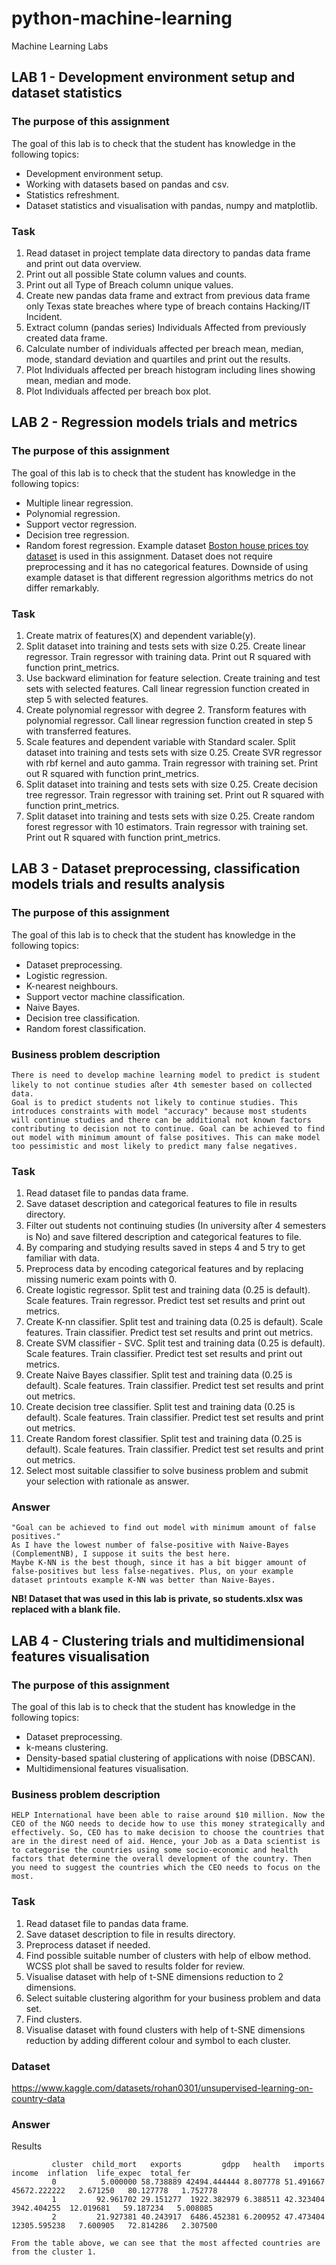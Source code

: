 # python-machine-learning
Machine Learning Labs

## LAB 1 - Development environment setup and dataset statistics
### The purpose of this assignment
The goal of this lab is to check that the student has knowledge in the following topics:
* Development environment setup.
* Working with datasets based on pandas and csv.
* Statistics refreshment.
* Dataset statistics and visualisation with pandas, numpy and matplotlib.

### Task
1. Read dataset in project template data directory to pandas data frame and print out data overview.
2. Print out all possible State column values and counts.
3. Print out all Type of Breach column unique values.
4. Create new pandas data frame and extract from previous data frame only Texas state breaches where type of breach contains Hacking/IT Incident.
5. Extract column (pandas series) Individuals Affected from previously created data frame.
6. Calculate number of individuals affected per breach mean, median, mode, standard deviation and quartiles and print out the results.
7. Plot Individuals affected per breach histogram including lines showing mean, median and mode.
8. Plot Individuals affected per breach box plot.

## LAB 2 - Regression models trials and metrics
### The purpose of this assignment
The goal of this lab is to check that the student has knowledge in the following topics:
* Multiple linear regression.
* Polynomial regression.
* Support vector regression.
* Decision tree regression.
* Random forest regression.
Example dataset [Boston house prices toy dataset](https://scikit-learn.org/stable/datasets/toy_dataset.html) is used in this assignment. Dataset does not require preprocessing and it has no categorical features. Downside of using example dataset is that different regression algorithms metrics do not differ remarkably.

### Task
1. Create matrix of features(X) and dependent variable(y).
2. Split dataset into training and tests sets with size 0.25. Create linear regressor. Train regressor with training data. Print out R squared with function print_metrics.
3. Use backward elimination for feature selection. Create training and test sets with selected features. Call linear regression function created in step 5 with selected features.
4. Create polynomial regressor with degree 2. Transform features with polynomial regressor. Call linear regression function created in step 5 with transferred features.
5. Scale features and dependent variable with Standard scaler. Split dataset into training and tests sets with size 0.25. Create SVR regressor with rbf kernel and auto gamma. Train regressor with training set. Print out R squared with function print_metrics.
6. Split dataset into training and tests sets with size 0.25. Create decision tree regressor. Train regressor with training set. Print out R squared with function print_metrics.
7. Split dataset into training and tests sets with size 0.25. Create random forest regressor with 10 estimators. Train regressor with training set. Print out R squared with function print_metrics.

## LAB 3 - Dataset preprocessing, classification models trials and results analysis
### The purpose of this assignment
The goal of this lab is to check that the student has knowledge in the following topics:
* Dataset preprocessing.
* Logistic regression.
* K-nearest neighbours.
* Support vector machine classification.
* Naive Bayes.
* Decision tree classification.
* Random forest classification.

### Business problem description
```
There is need to develop machine learning model to predict is student likely to not continue studies aﬅer 4th semester based on collected data.
Goal is to predict students not likely to continue studies. This introduces constraints with model "accuracy" because most students will continue studies and there can be additional not known factors contributing to decision not to continue. Goal can be achieved to find out model with minimum amount of false positives. This can make model too pessimistic and most likely to predict many false negatives.
```

### Task
1. Read dataset file to pandas data frame.
2. Save dataset description and categorical features to file in results directory.
3. Filter out students not continuing studies (In university aﬅer 4 semesters is No) and save filtered description and categorical features to file.
4. By comparing and studying results saved in steps 4 and 5 try to get familiar with data.
5. Preprocess data by encoding categorical features and by replacing missing numeric exam points with 0.
6. Create logistic regressor. Split test and training data (0.25 is default). Scale features. Train regressor. Predict test set results and print out metrics.
7. Create K-nn classifier. Split test and training data (0.25 is default). Scale features. Train classifier. Predict test set results and print out metrics.
8. Create SVM classifier - SVC. Split test and training data (0.25 is default). Scale features. Train classifier. Predict test set results and print out metrics.
9. Create Naive Bayes classifier. Split test and training data (0.25 is default). Scale features. Train classifier. Predict test set results and print out metrics.
10. Create decision tree classifier. Split test and training data (0.25 is default). Scale features. Train classifier. Predict test set results and print out metrics.
11. Create Random forest classifier. Split test and training data (0.25 is default). Scale features. Train classifier. Predict test set results and print out metrics.
12. Select most suitable classifier to solve business problem and submit your selection with rationale as answer.

### Answer
```
"Goal can be achieved to find out model with minimum amount of false positives."
As I have the lowest number of false-positive with Naive-Bayes (ComplementNB), I suppose it suits the best here.
Maybe K-NN is the best though, since it has a bit bigger amount of false-positives but less false-negatives. Plus, on your example dataset printouts example K-NN was better than Naive-Bayes.
```

**NB! Dataset that was used in this lab is private, so students.xlsx was replaced with a blank file.**

## LAB 4 - Clustering trials and multidimensional features visualisation
### The purpose of this assignment
The goal of this lab is to check that the student has knowledge in the following topics:
* Dataset preprocessing.
* k-means clustering.
* Density-based spatial clustering of applications with noise (DBSCAN).
* Multidimensional features visualisation.

### Business problem description
```
HELP International have been able to raise around $10 million. Now the CEO of the NGO needs to decide how to use this money strategically and effectively. So, CEO has to make decision to choose the countries that are in the direst need of aid. Hence, your Job as a Data scientist is to categorise the countries using some socio-economic and health factors that determine the overall development of the country. Then you need to suggest the countries which the CEO needs to focus on the most.
```

### Task
1. Read dataset file to pandas data frame.
2. Save dataset description to file in results directory.
3. Preprocess dataset if needed.
4. Find possible suitable number of clusters with help of elbow method. WCSS plot shall be saved to results folder for review.
5. Visualise dataset with help of t-SNE dimensions reduction to 2 dimensions.
6. Select suitable clustering algorithm for your business problem and data set.
7. Find clusters.
8. Visualise dataset with found clusters with help of t-SNE dimensions reduction by adding different colour and symbol to each cluster.

### Dataset
https://www.kaggle.com/datasets/rohan0301/unsupervised-learning-on-country-data

### Answer
Results
```
         cluster  child_mort   exports         gdpp   health   imports       income  inflation  life_expec  total_fer 
         0          5.000000 58.738889 42494.444444 8.807778 51.491667 45672.222222   2.671250   80.127778   1.752778
         1         92.961702 29.151277  1922.382979 6.388511 42.323404  3942.404255  12.019681   59.187234   5.008085
         2         21.927381 40.243917  6486.452381 6.200952 47.473404 12305.595238   7.600905   72.814286   2.307500

From the table above, we can see that the most affected countries are from the cluster 1.
```
